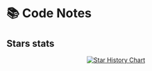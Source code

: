 
# 📚 Code Notes
## Stars stats
<p align="center">
<a href="https://star-history.com/#shad-ct/Code-Notes">
  <picture>
    <source media="(prefers-color-scheme: dark)" srcset="https://api.star-history.com/svg?repos=shad-ct/Code-Notes&type=Date&theme=dark" />
    <source media="(prefers-color-scheme: light)" srcset="https://api.star-history.com/svg?repos=shad-ct/Code-Notes&type=Date" />
    <img alt="Star History Chart" src="https://api.star-history.com/svg?repos=shad-ct/Code-Notes&type=Date" />
  </picture>
</a>
</p>
